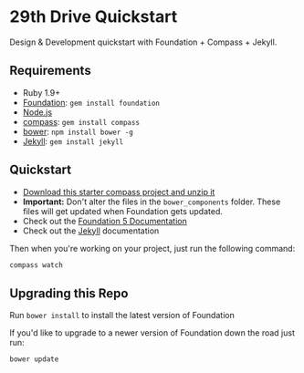 # 29th Drive Quickstart

Design & Development quickstart with Foundation + Compass + Jekyll.

## Requirements

  * Ruby 1.9+
  * [Foundation](http://foundation.zurb.com): `gem install foundation`
  * [Node.js](http://nodejs.org)
  * [compass](http://compass-style.org/): `gem install compass`
  * [bower](http://bower.io): `npm install bower -g`
  * [Jekyll](http://jekyllrb.com/): `gem install jekyll`

## Quickstart

  * [Download this starter compass project and unzip it](https://github.com/29thdrive/29th-drive-quickstart/archive/master.zip)
  * __Important:__ Don't alter the files in the `bower_components` folder. These files will get updated when Foundation gets updated.
  * Check out the [Foundation 5 Documentation](http://foundation.zurb.com/docs/)
  * Check out the [Jekyll](http://jekyllrb.com/docs/home/) documentation
  
Then when you're working on your project, just run the following command:

```bash
compass watch
```

## Upgrading this Repo

Run `bower install` to install the latest version of Foundation

If you'd like to upgrade to a newer version of Foundation down the road just run:

```bash
bower update
```
